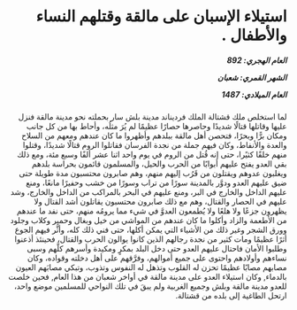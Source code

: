 <h1 dir="rtl">استيلاء الإسبان على مالقة وقتلهم النساء والأطفال .</h1>

<h5 dir="rtl">العام الهجري:  892

الشهر القمري: شعبان

العام الميلادي: 1487</h5>

<p dir="rtl">لما استخلص ملك قشتالة الملك فرديناند مدينة بلش سار بحملته نحو مدينة مالقة فنزل عليها وقاتلها قتالًا شديدًا وحاصرها حصارًا عظيمًا لم يُرَ مثلُه، وأحاط بها من كل جانب ومكان برًّا وبحرًا، فتحصن أهل مالقة ببلدهم وأظهروا ما كان عندهم ومعهم من السلاح والعدة والأنفاط، وكان فيهم جملة من نجدة الفرسان فقاتلوا الروم قتالًا شديدًا، وقتلوا منهم خلقًا كثيًرا، حتى إنه قُتل من الروم في يوم واحد اثنا عشر ألفًا وسبع مئة، ومع ذلك بقي العدو يفتح عليهم أبوابًا من الحرب والحيل، والمسلمون قائمون بحراسة بلدهم ويغلبون عدوهم ويقتلون من قَرُب إليهم منهم، وهم صابرون محتسبون مدة طويلة حتى ضيق عليهم العدو ودوَّر بالمدينة سورًا من تراب وسورًا من خشب وحفيرًا مانعًا، ومنع عليهم الداخل والخارج في البر، ومنع عليهم في البحر بالمراكب من الداخل والخارج، وشد عليهم في الحصار والقتال، وهم مع ذلك صابرون محتسبون يقاتلون أشد القتال ولا يظهرون جزعًا ولا هلعًا ولا يُطمعون العدوَّ في شيء مما يرومُه منهم، حتى نفد ما عندهم من الأطعمة والزاد وأكلوا ما كان عندهم من المواشي من خيل وبغال وحمير وكلاب وجلود وورق الشجر وغير ذلك من الأشياء التي يمكن أكلها، حتى فني ذلك كله، وأثَّر فيهم الجوع أثرًا عظيمًا ومات كثير من نجدة رجالهم الذين كانوا يوالون الحرب والقتال، فحينئذ أذعنوا وطلبوا الأمان فاحتال عليهم العدو حتى دخل البلد بمكرٍ ومكيدة وأسرهم كلَّهم وسبى نساءهم وأولادهم واحتوى على جميع أموالهم، وفرَّقهم على أهل دخلته وقواده، وكان مصابهم مصابًا عظيمًا تحزن له القلوب وتذهل له النفوس وتذوب، وتبكي مصابَهم العيون بالدماء, وكان استيلاء العدو على مدينة مالقة في أواخر شعبان من هذا العام, فحين خلصت للعدو مدينة مالقة وبلش وجميع الغربية ولم يبقَ في تلك النواحي للمسلمين موضع واحد، ارتحل الطاغية إلى بلده من قشتالة.</p></br>
